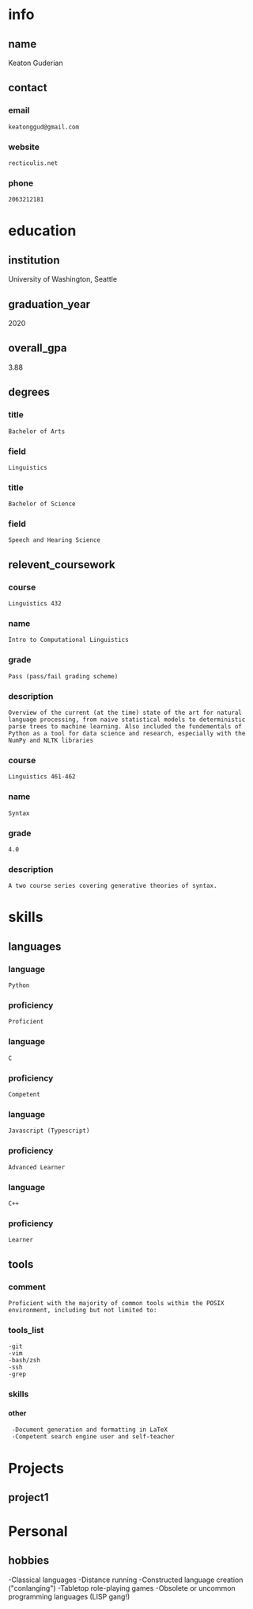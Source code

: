 # info
## name
   Keaton Guderian
## contact
### email
    keatonggud@gmail.com
### website
    recticulis.net
### phone
    2063212181
# education
## institution
   University of Washington, Seattle
## graduation_year
   2020
## overall_gpa
   3.88
## degrees
### title
    Bachelor of Arts
### field
    Linguistics
### title
    Bachelor of Science
### field
    Speech and Hearing Science
## relevent_coursework
### course
    Linguistics 432
### name
    Intro to Computational Linguistics
### grade
    Pass (pass/fail grading scheme)
### description
    Overview of the current (at the time) state of the art for natural language processing, from naive statistical models to deterministic parse trees to machine learning. Also included the fundementals of Python as a tool for data science and research, especially with the NumPy and NLTK libraries
### course
    Linguistics 461-462
### name
    Syntax
### grade
    4.0
### description
    A two course series covering generative theories of syntax.
# skills
## languages
### language
    Python
### proficiency
    Proficient
### language
    C
### proficiency
    Competent
### language
    Javascript (Typescript)
### proficiency
    Advanced Learner
### language
    C++
### proficiency
    Learner
## tools
### comment
    Proficient with the majority of common tools within the POSIX environment, including but not limited to: 
### tools_list
    -git
    -vim
    -bash/zsh
    -ssh
    -grep
### skills
#### other
     -Document generation and formatting in LaTeX
     -Competent search engine user and self-teacher
# Projects
## project1
   
# Personal
## hobbies
   -Classical languages
   -Distance running
   -Constructed language creation ("conlanging")
   -Tabletop role-playing games
   -Obsolete or uncommon programming languages (LISP gang!)
